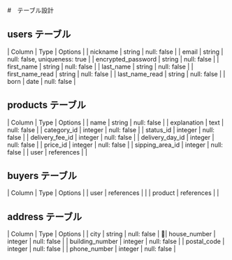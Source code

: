 #　テーブル設計

## users テーブル
| Column              | Type     | Options                       |
| nickname            | string   | null: false                   |
| email               | string   | null: false, uniqueness: true |
| encrypted_password  | string   | null: false                   |
| first_name          | string   | null: false                   |
| last_name           | string   | null: false                   |
| first_name_read     | string   | null: false                   |
| last_name_read      | string   | null: false                   |
| born                | date     | null: false                   |

## products テーブル
| Column           | Type       | Options     |
| name             | string     | null: false |
| explanation      | text       | null: false |
| category_id      | integer    | null: false |
| status_id        | integer    | null: false |
| delivery_fee_id  | integer    | null: false |
| delivery_day_id  | integer    | null: false |
| price_id         | integer    | null: false |
| sipping_area_id  | integer    | null: false |
| user             | references |             |

## buyers テーブル
| Column           | Type       | Options     |
| user             | references |             |
| product          | references |             |

## address テーブル
| Column          | Type    | Options     |
| city            | string  | null: false |
| house_number    | integer | null: false |
| building_number | integer | null: false |
| postal_code     | integer | null: false |
| phone_number    | integer | null: false |